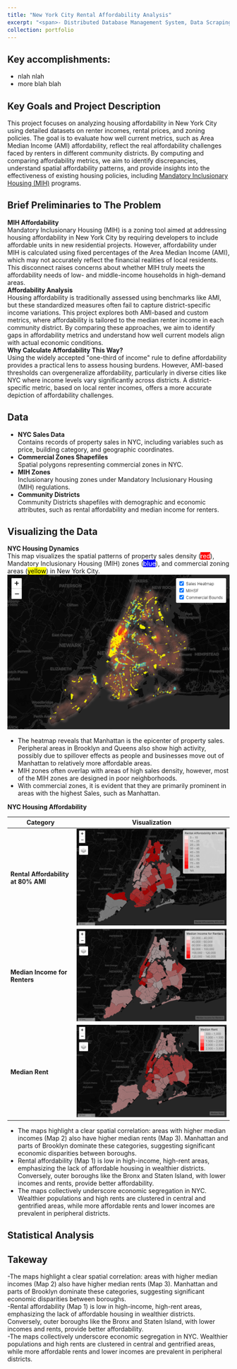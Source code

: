 ```yaml
---
title: "New York City Rental Affordability Analysis"
excerpt: "<span>- Distributed Database Management System, Data Scraping, Custom Hash Partitioning</span><br/>- Python, Django, MySQL, Selenium WebDriver, BeautifulSoup<br/><br/>Developed a Django-based Distributed Database Management System for job postings from scratch, utilizing a custom hash function to partition data across 3 MySQL databases. The dataset was obtained by scraping LinkedIn Jobs using Selenium WebDriver for automated navigation and BeautifulSoup for HTML parsing.<br/><img src='/images/mihnyc.PNG'>"
collection: portfolio
---
```


Key accomplishments:
---
- nlah nlah
- more blah blah

Key Goals and Project Description
---
This project focuses on analyzing housing affordability in New York City using detailed datasets on renter incomes, rental prices, and zoning policies. The goal is to evaluate how well current metrics, such as Area Median Income (AMI) affordability, reflect the real affordability challenges faced by renters in different community districts. By computing and comparing affordability metrics, we aim to identify discrepancies, understand spatial affordability patterns, and provide insights into the effectiveness of existing housing policies, including <a href="https://www.nyc.gov/site/planning/plans/mih/mandatory-inclusionary-housing.page" target="_blank">Mandatory Inclusionary Housing (MIH)</a> programs.

Brief Preliminaries to The Problem
---
**MIH Affordability**  
Mandatory Inclusionary Housing (MIH) is a zoning tool aimed at addressing housing affordability in New York City by requiring developers to include affordable units in new residential projects. However, affordability under MIH is calculated using fixed percentages of the Area Median Income (AMI), which may not accurately reflect the financial realities of local residents. This disconnect raises concerns about whether MIH truly meets the affordability needs of low- and middle-income households in high-demand areas.  
**Affordability Analysis**  
Housing affordability is traditionally assessed using benchmarks like AMI, but these standardized measures often fail to capture district-specific income variations. This project explores both AMI-based and custom metrics, where affordability is tailored to the median renter income in each community district. By comparing these approaches, we aim to identify gaps in affordability metrics and understand how well current models align with actual economic conditions.  
**Why Calculate Affordability This Way?**  
Using the widely accepted "one-third of income" rule to define affordability provides a practical lens to assess housing burdens. However, AMI-based thresholds can overgeneralize affordability, particularly in diverse cities like NYC where income levels vary significantly across districts. A district-specific metric, based on local renter incomes, offers a more accurate depiction of affordability challenges.

Data
---
- **NYC Sales Data**  
Contains records of property sales in NYC, including variables such as price, building category, and geographic coordinates.
- **Commercial Zones Shapefiles**  
Spatial polygons representing commercial zones in NYC.
- **MIH Zones**  
Inclusionary housing zones under Mandatory Inclusionary Housing (MIH) regulations.
- **Community Districts**  
Community Districts shapefiles with demographic and economic attributes, such as rental affordability and median income for renters.

Visualizing the Data
---
**NYC Housing Dynamics**  
This map visualizes the spatial patterns of property sales density (<span style="background-color: red; color: white;">red</span>), Mandatory Inclusionary Housing (MIH) zones (<span style="background-color: blue; color: white;">blue</span>), and commercial zoning areas (<span style="background-color: yellow; color: black;">yellow</span>) in New York City.
<img src='/images/heatmap.png'>  
- The heatmap reveals that Manhattan is the epicenter of property sales. Peripheral areas in Brooklyn and Queens also show high activity, possibly due to spillover effects as people and businesses move out of Manhattan to relatively more affordable areas.  
- MIH zones often overlap with areas of high sales density, however, most of the MIH zones are designed in poor neighborhoods.  
- With commercial zones, it is evident that they are primarily prominent in areas with the highest Sales, such as Manhattan.  

**NYC Housing Affordability**

| Category          | Visualization           |
|------------------------------------|------------|
| **Rental Affordability at 80% AMI** | ![Rental Affordability](/images/rent_afford_80_ami.png) |
| **Median Income for Renters**      | ![Median Income](/images/median_income_rent.png)        |
| **Median Rent**                    | ![Median Rent](/images/median_rent.png)                |

- The maps highlight a clear spatial correlation: areas with higher median incomes (Map 2) also have higher median rents (Map 3). Manhattan and parts of Brooklyn dominate these categories, suggesting significant economic disparities between boroughs.  
- Rental affordability (Map 1) is low in high-income, high-rent areas, emphasizing the lack of affordable housing in wealthier districts. Conversely, outer boroughs like the Bronx and Staten Island, with lower incomes and rents, provide better affordability.  
- The maps collectively underscore economic segregation in NYC. Wealthier populations and high rents are clustered in central and gentrified areas, while more affordable rents and lower incomes are prevalent in peripheral districts.

Statistical Analysis
---


Takeway
---
-The maps highlight a clear spatial correlation: areas with higher median incomes (Map 2) also have higher median rents (Map 3). Manhattan and parts of Brooklyn dominate these categories, suggesting significant economic disparities between boroughs.  
-Rental affordability (Map 1) is low in high-income, high-rent areas, emphasizing the lack of affordable housing in wealthier districts. Conversely, outer boroughs like the Bronx and Staten Island, with lower incomes and rents, provide better affordability.  
-The maps collectively underscore economic segregation in NYC. Wealthier populations and high rents are clustered in central and gentrified areas, while more affordable rents and lower incomes are prevalent in peripheral districts.